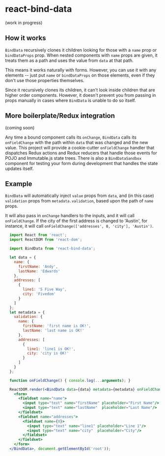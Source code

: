 # react-bind-data

(work in progress)

## How it works

`BindData` recursively clones it children looking for those with a `name` prop or `bindDataProps` prop.  When nested
components with `name` props are given, it treats them as a path and uses the value from `data` at that path.

This means it works naturally with forms.  However, you can use it with any elements -- just put `name` or
`bindDataProps` on those elements, even if they don't use those properties themselves.

Since it recursively clones its children, it can't look inside children that are higher order components.  However,
it doesn't prevent you from passing in props manually in cases where `BindData` is unable to do so itself.

## More boilerplate/Redux integration

(coming soon)

Any time a bound component calls its `onChange`, `BindData` calls its `onFieldChange` with the path within `data`
that was changed and the new value.  This project will provide a cookie-cutter `onFieldChange` handler that dispatches
Redux actions and Redux reducers that handle those events for POJO and Immutable.js state trees.  There is also a
`BindDataSandbox` component for testing your form during development that handles the state updates itself.

## Example

`BindData` will automatically inject `value` props from `data`, and (in this case) `validation` props from
`metadata.validation`, based upon the path of `name` props.

It will also pass in `onChange` handlers to the inputs, and it will call `onFieldChange`.  If the city of
the first address is changed to 'Austin', for instance, it will call
`onFieldChange(['addresses', 0, 'city'], 'Austin')`.

```jsx
  import React from 'react';
  import ReactDOM from 'react-dom';

  import BindData from 'react-bind-data';

  let data = {
    name: {
      firstName: 'Andy',
      lastName: 'Edwards'
    },
    addresses: [
      {
        line1: '5 Five Way',
        city: 'Fivedom'
      }
    ]
  };
  let metadata = {
    validation: {
      name: {
        firstName: 'first name is OK!',
        lastName: 'last name is OK!'
      },
      addresses: [
        {
          line1: 'line1 is OK!',
          city: 'city is OK!'
        }
      ]
    }
  };

  function onFieldChange() { console.log(...arguments); }

  ReactDOM.render(<BindData data={data} metadata={metadata} onFieldChange={onFieldChange}>
    <form>
      <fieldset name="name">
        <input type="text" name="firstName" placeholder="First Name"/>
        <input type="text" name="lastName"  placeholder="Last Name"/>
      </fieldset>
      <fieldset name="addresses">
        <fieldset name={0}>
          <input type="text" name="line1" placeholder="Line 1"/>
          <input type="text" name="city"  placeholder="City"/>
        </fieldset>
      </fieldset>
    </form>
  </BindData>, document.getElementById('root'));
```
